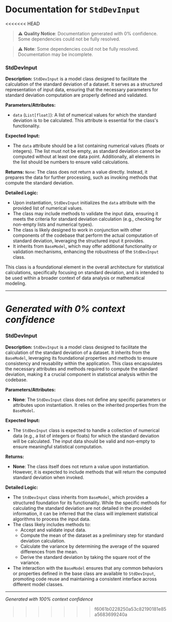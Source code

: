 # Documentation for `StdDevInput`

<<<<<<< HEAD
> ⚠️ **Quality Notice**: Documentation generated with 0% confidence. Some dependencies could not be fully resolved.


> ⚠️ **Note**: Some dependencies could not be fully resolved. Documentation may be incomplete.
### StdDevInput

**Description:**
`StdDevInput` is a model class designed to facilitate the calculation of the standard deviation of a dataset. It serves as a structured representation of input data, ensuring that the necessary parameters for standard deviation computation are properly defined and validated.

**Parameters/Attributes:**
- `data` (`List[float]`): A list of numerical values for which the standard deviation is to be calculated. This attribute is essential for the class's functionality.

**Expected Input:**
- The `data` attribute should be a list containing numerical values (floats or integers). The list must not be empty, as standard deviation cannot be computed without at least one data point. Additionally, all elements in the list should be numbers to ensure valid calculations.

**Returns:**
`None`: The class does not return a value directly. Instead, it prepares the data for further processing, such as invoking methods that compute the standard deviation.

**Detailed Logic:**
- Upon instantiation, `StdDevInput` initializes the `data` attribute with the provided list of numerical values.
- The class may include methods to validate the input data, ensuring it meets the criteria for standard deviation calculation (e.g., checking for non-empty lists and numerical types).
- The class is likely designed to work in conjunction with other components of the codebase that perform the actual computation of standard deviation, leveraging the structured input it provides.
- It inherits from `BaseModel`, which may offer additional functionality or validation mechanisms, enhancing the robustness of the `StdDevInput` class. 

This class is a foundational element in the overall architecture for statistical calculations, specifically focusing on standard deviation, and is intended to be used within a broader context of data analysis or mathematical modeling.

---
*Generated with 0% context confidence*
=======
### StdDevInput

**Description:**
`StdDevInput` is a model class designed to facilitate the calculation of the standard deviation of a dataset. It inherits from the `BaseModel`, leveraging its foundational properties and methods to ensure consistency and reusability within the application. This class encapsulates the necessary attributes and methods required to compute the standard deviation, making it a crucial component in statistical analysis within the codebase.

**Parameters/Attributes:**
- **None**: The `StdDevInput` class does not define any specific parameters or attributes upon instantiation. It relies on the inherited properties from the `BaseModel`.

**Expected Input:**
- The `StdDevInput` class is expected to handle a collection of numerical data (e.g., a list of integers or floats) for which the standard deviation will be calculated. The input data should be valid and non-empty to ensure meaningful statistical computation.

**Returns:**
- **None**: The class itself does not return a value upon instantiation. However, it is expected to include methods that will return the computed standard deviation when invoked.

**Detailed Logic:**
- The `StdDevInput` class inherits from `BaseModel`, which provides a structured foundation for its functionality. While the specific methods for calculating the standard deviation are not detailed in the provided information, it can be inferred that the class will implement statistical algorithms to process the input data.
- The class likely includes methods to:
  - Accept and validate input data.
  - Compute the mean of the dataset as a preliminary step for standard deviation calculation.
  - Calculate the variance by determining the average of the squared differences from the mean.
  - Derive the standard deviation by taking the square root of the variance.
- The interaction with the `BaseModel` ensures that any common behaviors or properties defined in the base class are available to `StdDevInput`, promoting code reuse and maintaining a consistent interface across different model classes.

---
*Generated with 100% context confidence*
>>>>>>> f6061b0228250a53c82190181e85a5683699240a
